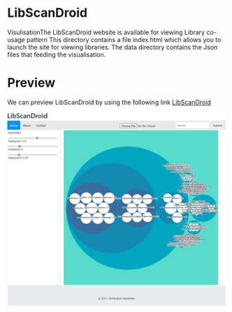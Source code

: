 # LibScanDroid
VisulisationThe
 LibScanDroid website is available for viewing Library co-usage pattern
 This directory contains a file index.html which allows you to launch the site for viewing libraries. The data directory contains the Json files that feeding the visualisation. 
 # Preview
 We can preview LibScanDroid by using the following link [LibScanDroid](https://alexingfds.github.io/visualisation/index.html)
 <p align="left">
<img src="home.png" width="500">
</p>